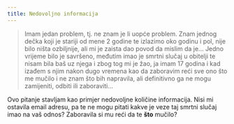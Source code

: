 ```yaml
---
title: Nedovoljno informacija
---
```


> Imam jedan problem, tj. ne znam je li uopće problem. Znam jednog dečka koji je stariji od mene 2 godine te izlazimo oko godinu i pol, nije bilo ništa ozbiljnije, ali mi je zaista dao povod da mislim da je... Jedno vrijeme bilo je savršeno, međutim imao je smrtni slučaj u obitelji te nisam bila baš uz njega i zbog tog mi je žao, ja imam 17 godina i kad izađem s njim nakon dugo vremena kao da zaboravim reći sve ono što me mučilo i ne znam što bih napravila, ali definitivno ga ne mogu zamijeniti, odbiti ili zaboraviti...

Ovo pitanje stavljam kao primjer nedovoljne količine informacija. Nisi mi ostavila email adresu, pa te ne mogu pitati kakve je veze taj smrtni slučaj imao na vaš odnos? Zaboravila si mu reći da te **što** mučilo?
